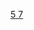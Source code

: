[5 7](https://user-images.githubusercontent.com/74119488/183265910-ada09e12-ede9-4dbd-a7cd-5808e777de2c.png)
